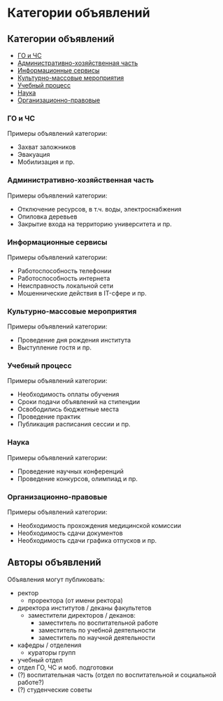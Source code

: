 # Категории объявлений

## Категории объявлений
* [ГО и ЧС](#го-и-чс)
* [Административно-хозяйственная часть](#административно-хозяйственная-часть)
* [Информационные сервисы](#информационные-сервисы)
* [Культурно-массовые мероприятия](#культурно-массовые-мероприятия)
* [Учебный процесс](#учебный-процесс)
* [Наука](#наука)
* [Организационно-правовые](#организационно-правовые)

### ГО и ЧС
Примеры объявлений категории:
* Захват заложников
* Эвакуация
* Мобилизация и пр.

### Административно-хозяйственная часть
Примеры объявлений категории:
* Отключение ресурсов, в т.ч. воды, электроснабжения
* Опиловка деревьев
* Закрытие входа на территорию университета и пр.

### Информационные сервисы
Примеры объявлений категории:
* Работоспособность телефонии
* Работоспособность интернета
* Неисправность локальной сети
* Мошеннические действия в IT-сфере и пр.

### Культурно-массовые мероприятия
Примеры объявлений категории:
* Проведение дня рождения института
* Выступление гостя и пр.

### Учебный процесс
Примеры объявлений категории:
* Необходимость оплаты обучения
* Сроки подачи объявлений на стипендии
* Освободились бюджетные места
* Проведение практик
* Публикация расписания сессии и пр.

### Наука
Примеры объявлений категории:
* Проведение научных конференций
* Проведение конкурсов, олимпиад и пр.

### Организационно-правовые
Примеры объявлений категории:
* Необходимость прохождения медицинской комиссии
* Необходимость сдачи документов
* Необходимость сдачи графика отпусков и пр.



## Авторы объявлений
Объявления могут публиковать:
- ректор
  - проректора (от имени ректора)
- директора институтов / деканы факультетов
  - заместители директоров / деканов:
    - заместитель по воспитательной работе
    - заместитель по учебной деятельности
    - заместитель по научной деятельности
- кафедры / отделения
  - кураторы групп
- учебный отдел
- отдел ГО, ЧС и моб. подготовки
- (?) воспитательная часть (отдел по воспитательной и социальной работе?)
- (?) студенческие советы
